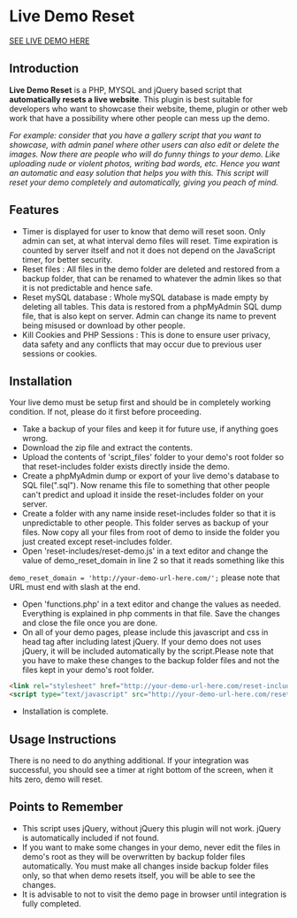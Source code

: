 # Live Demo Reset

[SEE LIVE DEMO HERE](http://live-demo-reset.phploaded.com/ "SEE LIVE DEMO HERE")

## Introduction

**Live Demo Reset** is a PHP, MYSQL and jQuery based script that **automatically resets a live website**. This plugin is best suitable for developers who want to showcase their website, theme, plugin or other web work that have a possibility where other people can mess up the demo.

*For example: consider that you have a gallery script that you want to showcase, with admin panel where other users can also edit or delete the images. Now there are people who will do funny things to your demo. Like uploading nude or violent photos, writing bad words, etc. Hence you want an automatic and easy solution that helps you with this. This script will reset your demo completely and automatically, giving you peach of mind.* 

## Features
- Timer is displayed for user to know that demo will reset soon. Only admin can set, at what interval demo files will reset. Time expiration is counted by server itself and not it does not depend on the JavaScript timer, for better security.
- Reset files : All files in the demo folder are deleted and restored from a backup folder, that can be renamed to whatever the admin likes so that it is not predictable and hence safe.
- Reset mySQL database : Whole mySQL database is made empty by deleting all tables. This data is restored from a phpMyAdmin SQL dump file, that is also kept on server. Admin can change its name to prevent being misused or download by other people.
- Kill Cookies and PHP Sessions : This is done to ensure user privacy, data safety and any conflicts that may occur due to previous user sessions or cookies.

## Installation

Your live demo must be setup first and should be in completely working condition. If not, please do it first before proceeding.
- Take a backup of your files and keep it for future use, if anything goes wrong.
- Download the zip file and extract the contents.
- Upload the contents of 'script_files' folder to your demo's root folder so that reset-includes folder exists directly inside the demo.
- Create a phpMyAdmin dump or export of your live demo's database to SQL file(".sql"). Now rename this file to something that other people can't predict and upload it inside the reset-includes folder on your server.
- Create a folder with any name inside reset-includes folder so that it is unpredictable to other people. This folder serves as backup of your files. Now copy all your files from root of demo to inside the folder you just created except reset-includes folder.
- Open 'reset-includes/reset-demo.js' in a text editor and change the value of demo_reset_domain in line 2 so that it reads something like this

`demo_reset_domain = 'http://your-demo-url-here.com/';`  please note that URL must end with slash at the end.
- Open 'functions.php' in a text editor and change the values as needed. Everything is explained in php comments in that file. Save the changes and close the file once you are done.
- On all of your demo pages, please include this javascript and css in head tag after including latest jQuery. If your demo does not uses jQuery, it will be included automatically by the script.Please note that you have to make these changes to the backup folder files and not the files kept in your demo's root folder.
```html
<link rel="stylesheet" href="http://your-demo-url-here.com/reset-includes/style.css" type="text/css" />
<script type="text/javascript" src="http://your-demo-url-here.com/reset-includes/reset-demo.js"></script>
```

- Installation is complete.



## Usage Instructions
There is no need to do anything additional. If your integration was successful, you should see a timer at right bottom of the screen, when it hits zero, demo will reset.


## Points to Remember
- This script uses jQuery, without jQuery this plugin will not work. jQuery is automatically included if not found.
- If you want to make some changes in your demo, never edit the files in demo's root as they will be overwritten by backup folder files automatically. You must make all changes inside backup folder files only, so that when demo resets itself, you will be able to see the changes.
- It is advisable to not to visit the demo page in browser until integration is fully completed.
